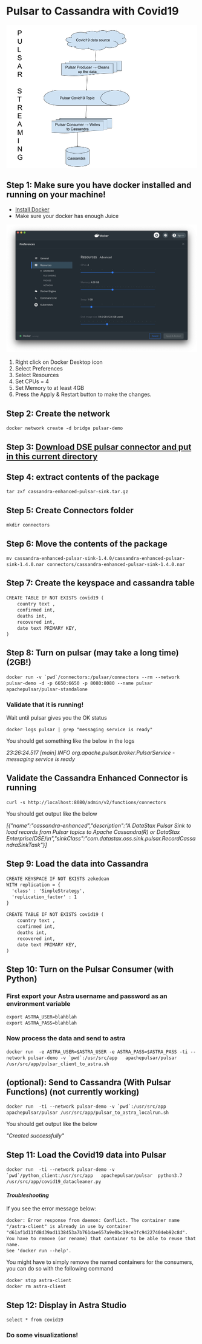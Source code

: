 # Pulsar to Cassandra with Covid19

![pulsar to cassandra](./covid_with_pulsar.png "diagram")

## Step 1: Make sure you have docker installed and running on your machine!

* [Install Docker](https://www.docker.com/products/docker-desktop)
* Make sure your docker has enough Juice

![alt text](./docker_setting.jpg "Docker settings")

1. Right click on Docker Desktop icon
1. Select Preferences
1. Select Resources
1. Set CPUs = 4
1. Set Memory to at least 4GB
1. Press the Apply & Restart button to make the changes.

## Step 2: Create the network

```
docker network create -d bridge pulsar-demo
```


## Step 3: [Download DSE pulsar connector and put in this current directory](https://downloads.datastax.com/#apc)

## Step 4: extract contents of the package

```
tar zxf cassandra-enhanced-pulsar-sink.tar.gz
```


## Step 5: Create Connectors folder

```
mkdir connectors
```


## Step 6: Move the contents of the package

```
mv cassandra-enhanced-pulsar-sink-1.4.0/cassandra-enhanced-pulsar-sink-1.4.0.nar connectors/cassandra-enhanced-pulsar-sink-1.4.0.nar
```

## Step 7: Create the keyspace and cassandra table

```
CREATE TABLE IF NOT EXISTS covid19 (
  	country text ,
  	confirmed int,
  	deaths int,
  	recovered int,
  	date text PRIMARY KEY,
)
```

## Step 8: Turn on pulsar (may take a long time) (2GB!)

```
docker run -v `pwd`/connectors:/pulsar/connectors --rm --network pulsar-demo -d -p 6650:6650 -p 8080:8080 --name pulsar apachepulsar/pulsar-standalone
```

### Validate that it is running!

Wait until pulsar gives you the OK status

```
docker logs pulsar | grep "messaging service is ready" 
```

You should get something like the below in the logs 

*23:26:24.517 [main] INFO  org.apache.pulsar.broker.PulsarService - messaging service is ready*

## Validate the Cassandra Enhanced Connector is running

```
curl -s http://localhost:8080/admin/v2/functions/connectors
```

You should get output like the below

*[{"name":"cassandra-enhanced","description":"A DataStax Pulsar Sink to load records from Pulsar topics to Apache Cassandra(R) or DataStax Enterprise(DSE)\n","sinkClass":"com.datastax.oss.sink.pulsar.RecordCassandraSinkTask"}]*



## Step 9: Load the data into Cassandra

```
CREATE KEYSPACE IF NOT EXISTS zekedean
WITH replication = {
  'class' : 'SimpleStrategy',
  'replication_factor' : 1
}
```

```
CREATE TABLE IF NOT EXISTS covid19 (
  	country text ,
  	confirmed int,
  	deaths int,
  	recovered int,
  	date text PRIMARY KEY,
)
```


## Step 10: Turn on the Pulsar Consumer (with Python)

### First export your Astra username and password as an environment variable  

```
export ASTRA_USER=blahblah
export ASTRA_PASS=blahblah
```
### Now process the data and send to astra

```
docker run  -e ASTRA_USER=$ASTRA_USER -e ASTRA_PASS=$ASTRA_PASS -ti --network pulsar-demo -v `pwd`:/usr/src/app   apachepulsar/pulsar  /usr/src/app/pulsar_client_to_astra.sh
```

## (optional): Send to Cassandra (With Pulsar Functions) **(not currently working)**

```
docker run  -ti --network pulsar-demo -v `pwd`:/usr/src/app   apachepulsar/pulsar /usr/src/app/pulsar_to_astra_localrun.sh
```

You should get output like the below

*"Created successfully"*

## Step 11: Load the Covid19 data into Pulsar

```
docker run  -ti --network pulsar-demo -v `pwd`/python_client:/usr/src/app   apachepulsar/pulsar  python3.7 /usr/src/app/covid19_datacleaner.py
```

#### *Troubleshooting*

If you see the error message below:
```
docker: Error response from daemon: Conflict. The container name "/astra-client" is already in use by container "d61af1d11fd8d39ad1138453a7b761dae657a9e0bc19ce3fc94227404eb92c8d". You have to remove (or rename) that container to be able to reuse that name.
See 'docker run --help'.
```

You might have to simply remove the named containers for the consumers, you can do so with the following command

```
docker stop astra-client
docker rm astra-client
```

## Step 12: Display in Astra Studio

```
select * from covid19
```

### Do some visualizations!


